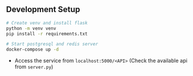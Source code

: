 ## Development Setup

```bash
# Create venv and install flask
python -m venv venv
pip install -r requirements.txt

# Start postgresql and redis server
docker-compose up -d

```

- Access the service from `localhost:5000/<API>` (Check the available api from `server.py`)

